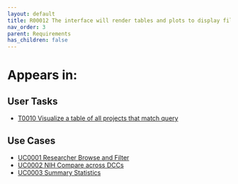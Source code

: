 ```yaml
---
layout: default
title: R00012 The interface will render tables and plots to display filtered data
nav_order: 3
parent: Requirements
has_children: false
---
```


# Appears in:


## User Tasks

-   [T0010 Visualize a table of all projects that match query](../user-tasks/t0010-visualize-a-table-of-all-projects-that-match-query.md)


## Use Cases

-   [UC0001 Researcher Browse and Filter](../use-cases/browse-and-filter.md)
-   [UC0002 NIH Compare across DCCs](../use-cases/multi-compare-custodian.md)
-   [UC0003 Summary Statistics](../use-cases/summary-statistics.md)
